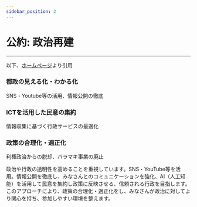 ```yaml
---
sidebar_position: 2
---
```


# 公約: 政治再建
------------------

以下、[ホームページ](https://ishimaru-shinji.com/)より引用

### 都政の見える化・わかる化
SNS・Youtube等の活用、情報公開の徹底

### ICTを活用した民意の集約
情報収集に基づく行政サービスの最適化

### 政策の合理化・適正化
利権政治からの脱却、バラマキ事業の廃止

政治や行政の透明性を高めることを重視しています。SNS・YouTube等を活用。情報公開を徹底し、みなさんとのコミュニケーションを強化、AI（人工知能）を活用して民意を集約し政策に反映させる、信頼される行政を目指します。
このアプローチにより、政策の合理化・適正化をし、みなさんが政治に対してより関心を持ち、参加しやすい環境を整えます。